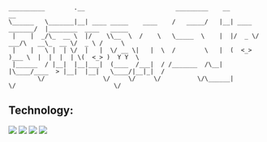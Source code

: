 ```
__________        .__                         _________    __                __                         
\______   \_______|__| ____ _____    ____    /   _____/   |__| ____  _______/  |________  ____   _____  
 |    |  _/\_  __ \  |/    \\__  \  /    \   \_____  \    |  |/  _ \/  ___/\   __\_  __ \/  _ \ /     \ 
 |    |   \ |  | \/  |   |  \/ __ \|   |  \  /        \   |  (  <_> )___ \  |  |  |  | \(  <_> )  Y Y  \
 |______  / |__|  |__|___|  (____  /___|  / /_______  /\__|  |\____/____  > |__|  |__|   \____/|__|_|  /
        \/                \/     \/     \/          \/\______|          \/                           \/ 
```
## Technology:
![](https://img.shields.io/badge/ArchLinux-informational?style=flat&logo=<LOGO_NAME>&logoColor=white&color=ff6666)
![](https://img.shields.io/badge/C-informational?style=flat&logo=<LOGO_NAME>&logoColor=white&color=ff6666)
![](https://img.shields.io/badge/Python-informational?style=flat&logo=<LOGO_NAME>&logoColor=white&color=ff6666)
![](https://img.shields.io/badge/Bash-informational?style=flat&logo=<LOGO_NAME>&logoColor=white&color=ff6666)
